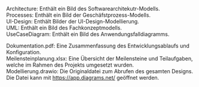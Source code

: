 Architecture: Enthält ein Bild des Softwarearchitekutr-Modells.  
Processes: Enthält ein Bild der Geschäfstprozess-Modells.  
UI-Design: Enthält Bilder der UI-Design-Modellierung.  
UML: Enthält ein Bild des Fachkonzeptmodells.  
UseCaseDiagram: Enthält ein Bild des Anwendungsfalldiagramms.  
  
Dokumentation.pdf: Eine Zusammenfassung des Entwicklungsablaufs und Konfiguration.  
Meilensteinplanung.xlsx: Eine Übersicht der Meilensteine und Teilaufgaben, welche im Rahmen des Projekts umgesetzt wurden.  
Modellierung.drawio: Die Originaldatei zum Abrufen des gesamten Designs. Die Datei kann mit https://app.diagrams.net/ geöffnet werden.

